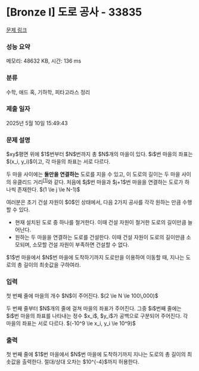 # [Bronze I] 도로 공사 - 33835 

[문제 링크](https://www.acmicpc.net/problem/33835) 

### 성능 요약

메모리: 48632 KB, 시간: 136 ms

### 분류

수학, 애드 혹, 기하학, 피타고라스 정리

### 제출 일자

2025년 5월 10일 15:49:43

### 문제 설명

<p>$xy$평면 위에 $1$번부터 $N$번까지 총 $N$개의 마을이 있다. $i$번 마을의 좌표는 $(x_i, y_i)$이고, 각 마을의 좌표는 서로 다르다.</p>

<p>두 마을 사이에는 <strong>둘만을 연결하는</strong> 도로를 지을 수 있고, 이 도로의 길이는 두 마을 사이의 유클리드 거리<sup><a href="#euclid" id="r-euclid">[1]</a></sup>와 같다. 처음에 $j$번 마을과 $j+1$번 마을을 연결하는 도로가 하나씩 존재한다. $(1 \le j \le N-1)$</p>

<p>여러분은 초기 건설 자원이 $0$인 상태에서, 다음 2가지 공사를 각각 원하는 만큼 수행할 수 있다.</p>

<ul>
	<li>현재 설치된 도로 중 하나를 철거한다. 이때 건설 자원이 철거한 도로의 길이만큼 늘어난다.</li>
	<li>원하는 두 마을을 연결하는 도로를 건설한다. 이때 건설 자원이 도로의 길이만큼 소모되며, 소모할 건설 자원이 부족하면 건설할 수 없다.</li>
</ul>

<p>$1$번 마을에서 $N$번 마을에 도착하기까지 도로만을 이용하여 이동할 때, 지나는 도로의 총 길이의 최솟값을 구하여라.</p>

### 입력 

 <p>첫 번째 줄에 마을의 개수 $N$이 주어진다. $(2 \le N \le 100\,000)$</p>

<p>두 번째 줄부터 $N$개의 줄에 걸쳐 마을의 좌표가 주어진다. 그중 $i$번째 줄에는 $i$번 마을의 좌표를 나타내는 정수 $x_i$, $y_i$가 공백으로 구분되어 주어진다. 각 마을의 좌표는 서로 다르다. $(-10^9 \le x_i, y_i \le 10^9)$</p>

### 출력 

 <p>첫 번째 줄에 $1$번 마을에서 $N$번 마을에 도착하기까지 지나는 도로의 총 길이의 최솟값을 출력한다. 절대/상대 오차는 $10^{-4}$까지 허용한다.</p>

